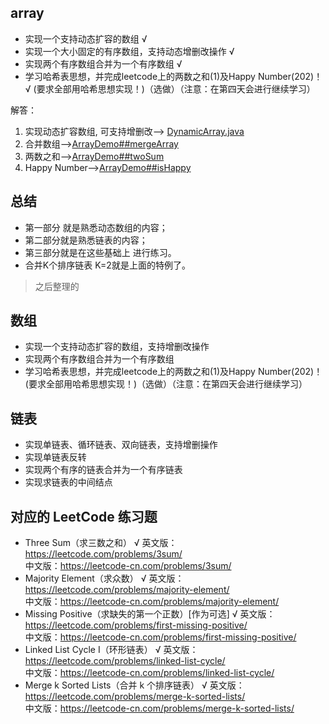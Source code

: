 ## array
-   实现一个支持动态扩容的数组   √
-   实现一个大小固定的有序数组，支持动态增删改操作 √
-   实现两个有序数组合并为一个有序数组   √
-   学习哈希表思想，并完成leetcode上的两数之和(1)及Happy Number(202)！ √
(要求全部用哈希思想实现！)（选做）（注意：在第四天会进行继续学习）

解答： 
1. 实现动态扩容数组, 可支持增删改--> [DynamicArray.java](https://github.com/GavinAlison/leetcode/tree/master/algorithm/src/main/java/com/alison/DynamicArray.java)
2. 合并数组-->[ArrayDemo##mergeArray](https://github.com/GavinAlison/leetcode/tree/master/algorithm/src/main/java/com/alison/ArrayDemo.java)
3. 两数之和-->[ArrayDemo##twoSum](https://github.com/GavinAlison/leetcode/tree/master/algorithm/src/main/java/com/alison/ArrayDemo.java)
4. Happy Number-->[ArrayDemo##isHappy](https://github.com/GavinAlison/leetcode/tree/master/algorithm/src/main/java/com/alison/ArrayDemo.java)


## 总结
-   第一部分 就是熟悉动态数组的内容；   
-   第二部分就是熟悉链表的内容；  
-   第三部分就是在这些基础上 进行练习。  
-   合并K个排序链表 K=2就是上面的特例了。   


>  之后整理的

## 数组 
-   实现一个支持动态扩容的数组，支持增删改操作
-   实现两个有序数组合并为一个有序数组
-   学习哈希表思想，并完成leetcode上的两数之和(1)及Happy Number(202)！(要求全部用哈希思想实现！)（选做）（注意：在第四天会进行继续学习）
## 链表 
-   实现单链表、循环链表、双向链表，支持增删操作
-   实现单链表反转
-   实现两个有序的链表合并为一个有序链表
-   实现求链表的中间结点
## 对应的 LeetCode 练习题
 -   Three Sum（求三数之和）       √
英文版：https://leetcode.com/problems/3sum/     
中文版：https://leetcode-cn.com/problems/3sum/      
-   Majority Element（求众数）       √
英文版：https://leetcode.com/problems/majority-element/     
中文版：https://leetcode-cn.com/problems/majority-element/      
-   Missing Positive（求缺失的第一个正数）[作为可选]       √
英文版：https://leetcode.com/problems/first-missing-positive/       
中文版：https://leetcode-cn.com/problems/first-missing-positive/        
-   Linked List Cycle I（环形链表）       √
英文版：https://leetcode.com/problems/linked-list-cycle/        
中文版：https://leetcode-cn.com/problems/linked-list-cycle/     
-   Merge k Sorted Lists（合并 k 个排序链表）        √
英文版：https://leetcode.com/problems/merge-k-sorted-lists/     
中文版：https://leetcode-cn.com/problems/merge-k-sorted-lists/      


